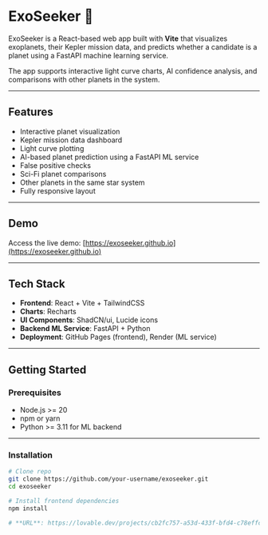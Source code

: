 # ExoSeeker 🌌

ExoSeeker is a React-based web app built with **Vite** that visualizes exoplanets, their Kepler mission data, and predicts whether a candidate is a planet using a FastAPI machine learning service.  

The app supports interactive light curve charts, AI confidence analysis, and comparisons with other planets in the system.

---

## Features

- Interactive planet visualization
- Kepler mission data dashboard
- Light curve plotting
- AI-based planet prediction using a FastAPI ML service
- False positive checks
- Sci-Fi planet comparisons
- Other planets in the same star system
- Fully responsive layout

---

## Demo

Access the live demo: [https://exoseeker.github.io](https://exoseeker.github.io)

---

## Tech Stack

- **Frontend**: React + Vite + TailwindCSS  
- **Charts**: Recharts  
- **UI Components**: ShadCN/ui, Lucide icons  
- **Backend ML Service**: FastAPI + Python  
- **Deployment**: GitHub Pages (frontend), Render (ML service)  

---

## Getting Started

### Prerequisites

- Node.js >= 20
- npm or yarn
- Python >= 3.11 for ML backend

---

### Installation

```bash
# Clone repo
git clone https://github.com/your-username/exoseeker.git
cd exoseeker

# Install frontend dependencies
npm install

# **URL**: https://lovable.dev/projects/cb2fc757-a53d-433f-bfd4-c78effc4de56
